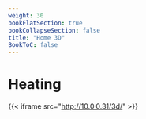 ```yaml
---
weight: 30
bookFlatSection: true
bookCollapseSection: false
title: "Home 3D"
BookToC: false
---
```

# Heating
{{< iframe src="http://10.0.0.31/3d/" >}}
